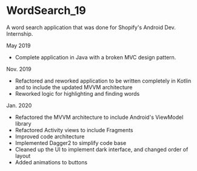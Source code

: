 # WordSearch_19
A word search application that was done for Shopify's Android Dev. Internship.

May 2019
- Complete application in Java with a broken MVC design pattern.

Nov. 2019
- Refactored and reworked application to be written completely in Kotlin and to include the updated MVVM architecture
- Reworked logic for highlighting and finding words

Jan. 2020
- Refactored the MVVM architecture to include Android's ViewModel library
- Refactored Activity views to include Fragments
- Improved code architecture
- Implemented Dagger2 to simplify code base
- Cleaned up the UI to implement dark interface, and changed order of layout
- Added animations to buttons
